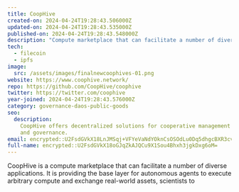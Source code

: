 ```yaml
---
title: CoopHive
created-on: 2024-04-24T19:28:43.506000Z
updated-on: 2024-04-24T19:28:43.535000Z
published-on: 2024-04-24T19:28:43.548000Z
description: "Compute marketplace that can facilitate a number of diverse applications."
tech:
  - filecoin
  - ipfs
image:
  src: /assets/images/finalnewcoophives-01.png
website: https://www.coophive.network/
repo: https://github.com/CoopHive/coophive
twitter: https://twitter.com/coophive
year-joined: 2024-04-24T19:28:43.576000Z
category: governance-daos-public-goods
seo:
  description:
    CoopHive offers decentralized solutions for cooperative management
    and governance.
email: encrypted::U2FsdGVkX18LnJMSqj+VFYeVaNdYOknCsOSOdLu0Dq5dhgcBXR3cvIXm5j0S8Ns1
full-name: encrypted::U2FsdGVkX18oGJqZkAJQCu9X1Sou4Bhxh3jgkDxg6oM=
---
```


CoopHive is a compute marketplace that can facilitate a number of diverse applications. It is providing the base layer for autonomous agents to execute arbitrary compute and exchange real-world assets, scientists to
